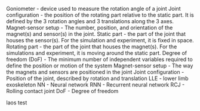 Goniometer - device used to measure the rotation angle of a joint
Joint configuration - the position of the rotating part relative to the static part. It is defined by the 3 rotation angles and 3 translations along the 3 axes. 
Magnet-sensor setup - The number, position, and orientation of the magnet(s) and sensor(s) in the joint.
Static part - the part of the joint that houses the sensor(s). For the simulation and experiment, it is fixed in space.
Rotating part - the part of the joint that houses the magnet(s). For the simulations and experiment, it is moving around the static part.
Degree of freedom (DoF) - The minimum number of independent variables required to define the position or motion of the system
Magnet-sensor setup - The way the magnets and sensors are positioned in the joint
Joint configuration - Position of the joint, described by rotation and translation
LLE - lower limb exoskeleton
NN - Neural network
RNN - Recurrent neural network
RCJ - Rolling contact joint
DoF - Degree of freedom

laos
test
